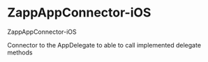 # ZappAppConnector-iOS
ZappAppConnector-iOS

Connector to the AppDelegate to able to call implemented delegate methods 
